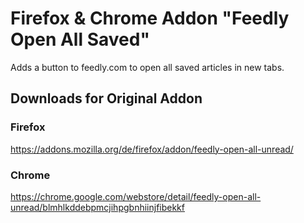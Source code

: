 # Firefox & Chrome Addon "Feedly Open All Saved"

Adds a button to feedly.com to open all saved articles in new tabs.

## Downloads for Original Addon

### Firefox

https://addons.mozilla.org/de/firefox/addon/feedly-open-all-unread/

### Chrome

https://chrome.google.com/webstore/detail/feedly-open-all-unread/blmhlkddebpmcjihpgbnhiinjfibekkf
